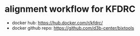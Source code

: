 # alignment workflow for KFDRC
- docker hub: https://hub.docker.com/r/kfdrc/
- docker github repo: https://github.com/d3b-center/bixtools